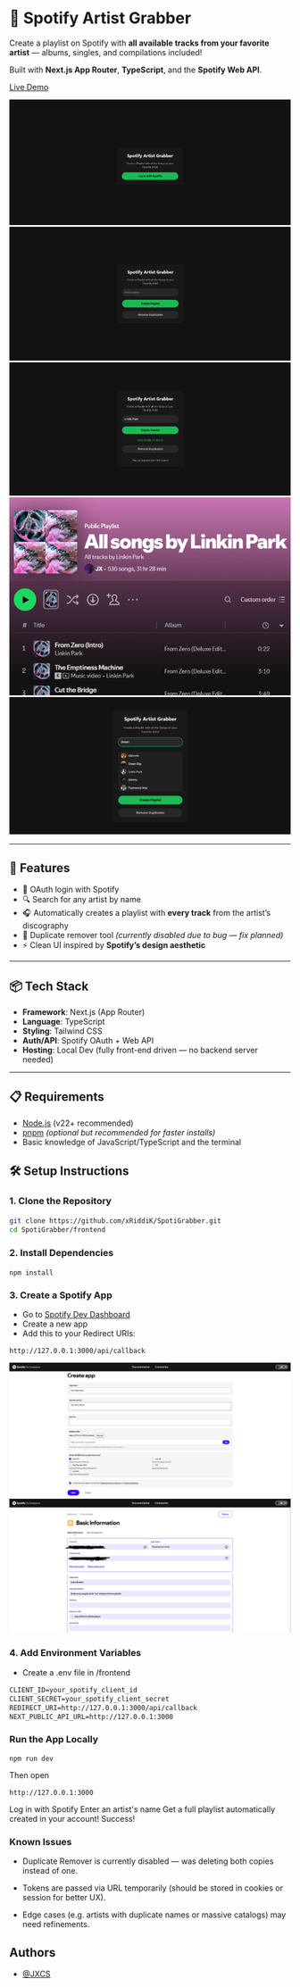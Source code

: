 # 🎵 Spotify Artist Grabber

Create a playlist on Spotify with **all available tracks from your favorite artist** — albums, singles, and compilations included!

Built with **Next.js App Router**, **TypeScript**, and the **Spotify Web API**.

[Live Demo](https://sg.jxcs.space/)

![](https://raw.githubusercontent.com/xRiddiK/SpotiGrabber/refs/heads/main/frontend/screenshots/Screenshot_4.png)
![](https://raw.githubusercontent.com/xRiddiK/SpotiGrabber/refs/heads/main/frontend/screenshots/Screenshot_5.png)
![](https://raw.githubusercontent.com/xRiddiK/SpotiGrabber/refs/heads/main/frontend/screenshots/Screenshot_6.png)
![](https://raw.githubusercontent.com/xRiddiK/SpotiGrabber/refs/heads/main/frontend/screenshots/Screenshot_7.png)
![](https://raw.githubusercontent.com/xRiddiK/SpotiGrabber/refs/heads/main/frontend/screenshots/Screenshot_12.png)

---

## 🚀 Features

- 🔐 OAuth login with Spotify
- 🔍 Search for any artist by name
- 🎧 Automatically creates a playlist with **every track** from the artist’s discography
- 🚫 Duplicate remover tool *(currently disabled due to bug — fix planned)*
- ⚡ Clean UI inspired by **Spotify’s design aesthetic**

---

## 📦 Tech Stack

- **Framework**: Next.js (App Router)
- **Language**: TypeScript
- **Styling**: Tailwind CSS
- **Auth/API**: Spotify OAuth + Web API
- **Hosting**: Local Dev (fully front-end driven — no backend server needed)

---

## 📋 Requirements

- [Node.js](https://nodejs.org/) (v22+ recommended)
- [pnpm](https://pnpm.io/) *(optional but recommended for faster installs)*
- Basic knowledge of JavaScript/TypeScript and the terminal

## 🛠️ Setup Instructions

### 1. Clone the Repository

```bash
git clone https://github.com/xRiddiK/SpotiGrabber.git
cd SpotiGrabber/frontend
```

### 2. Install Dependencies

```
npm install
```

### 3. Create a Spotify App

- Go to [Spotify Dev Dashboard](https://developer.spotify.com/)
- Create a new app
- Add this to your Redirect URIs:
```
http://127.0.0.1:3000/api/callback
```
![](https://raw.githubusercontent.com/xRiddiK/SpotiGrabber/refs/heads/main/frontend/screenshots/Screenshot_8.png)
![](https://raw.githubusercontent.com/xRiddiK/SpotiGrabber/refs/heads/main/frontend/screenshots/Screenshot_9.png)

### 4. Add Environment Variables
- Create a .env file in /frontend
```
CLIENT_ID=your_spotify_client_id
CLIENT_SECRET=your_spotify_client_secret
REDIRECT_URI=http://127.0.0.1:3000/api/callback
NEXT_PUBLIC_API_URL=http://127.0.0.1:3000
```

### Run the App Locally

```
npm run dev
```

Then open 
```
http://127.0.0.1:3000
```
Log in with Spotify
Enter an artist's name
Get a full playlist automatically created in your account!
Success!


### Known Issues
- Duplicate Remover is currently disabled — was deleting both copies instead of one.

- Tokens are passed via URL temporarily (should be stored in cookies or session for better UX).

- Edge cases (e.g. artists with duplicate names or massive catalogs) may need refinements.



## Authors

- [@JXCS](https://github.com/xRiddiK)
